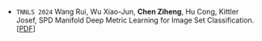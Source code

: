 - ``TNNLS 2024`` Wang Rui, Wu Xiao-Jun, **Chen Ziheng**, Hu Cong, Kittler Josef, SPD Manifold Deep Metric Learning for Image Set Classification.
[[PDF](https://ieeexplore.ieee.org/stamp/stamp.jsp?tp=&arnumber=10467142)]